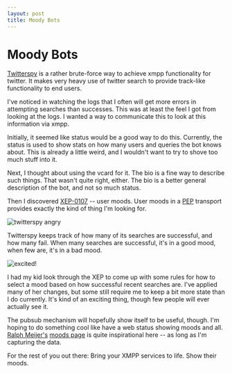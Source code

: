 ```yaml
---
layout: post
title: Moody Bots
---
```


# Moody Bots

[Twitterspy](/twitterspy/) is a rather brute-force way to achieve xmpp
functionality for twitter.  It makes very heavy use of twitter search to
provide track-like functionality to end users.

I've noticed in watching the logs that I often will get more errors in
attempting searches than successes.  This was at least the feel I got from
looking at the logs.  I wanted a way to communicate this to look at this
information via xmpp.

Initially, it seemed like status would be a good way to do this.  Currently,
the status is used to show stats on how many users and queries the bot knows
about.  This is already a little weird, and I wouldn't want to try to shove too
much stuff into it.

Next, I thought about using the vcard for it.  The bio is a fine way to
describe such things.  That wasn't quite right, either.  The bio is a better
general description of the bot, and not so much status.

Then I discovered [XEP-0107](http://xmpp.org/extensions/xep-0107.html) -- user
moods.  User moods in a [PEP](http://xmpp.org/extensions/xep-0163.html)
transport provides exactly the kind of thing I'm looking for.

<div><img src="http://img.skitch.com/20081225-g8nbh7s3np2amubspgkas2ab1f.png"
class="floatright" alt="twitterspy angry"/></div>

Twitterspy keeps track of how many of its searches are successful, and how many
fail.  When many searches are successful, it's in a good mood, when few are,
it's in a bad mood.

<div><img src="http://ralphm.net/images/mood/knology/excited.gif"
class="floatleft" alt="excited!"/></div>

I had my kid look through the XEP to come up with some rules for how to select
a mood based on how successful recent searches are.  I've applied many of her
changes, but some still require me to keep a bit more state than I do
currently.  It's kind of an exciting thing, though few people will ever
actually see it.

The pubsub mechanism will hopefully show itself to be useful, though.  I'm
hoping to do something cool like have a web status showing moods and all.
[Ralph Meijer's](http://ralphm.net/) [moods page](http://ralphm.net/moods) is
quite inspirational here -- as long as I'm capturing the data.

For the rest of you out there:  Bring your XMPP services to life.  Show their
moods.
